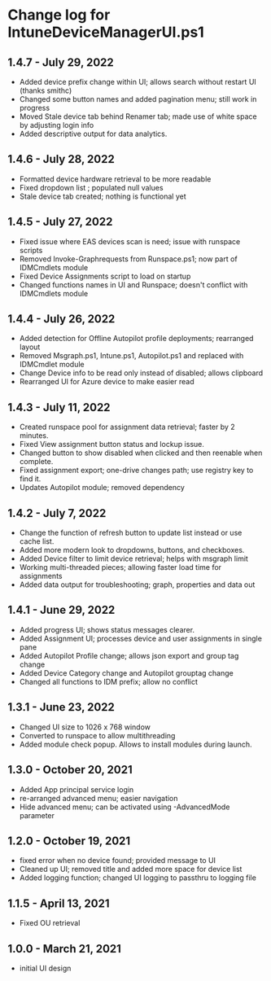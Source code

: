 # Change log for IntuneDeviceManagerUI.ps1

## 1.4.7 - July 29, 2022

- Added device prefix change within UI; allows search without restart UI (thanks smithc)
- Changed some button names and added pagination menu; still work in progress
- Moved Stale device tab behind Renamer tab; made use of white space by adjusting login info
- Added descriptive output for data analytics.

## 1.4.6 - July 28, 2022

- Formatted device hardware retrieval to be more readable
- Fixed dropdown list ; populated null values
- Stale device tab created; nothing is functional yet

## 1.4.5 - July 27, 2022

- Fixed issue where EAS devices scan is need; issue with runspace scripts
- Removed Invoke-Graphrequests from Runspace.ps1; now part of IDMCmdlets module
- Fixed Device Assignments script to load on startup
- Changed functions names in UI and Runspace; doesn't conflict with IDMCmdlets module

## 1.4.4 - July 26, 2022

- Added detection for Offline Autopilot profile deployments; rearranged layout
- Removed Msgraph.ps1, Intune.ps1, Autopilot.ps1 and replaced with IDMCmdlet module
- Change Device info to be read only instead of disabled; allows clipboard
- Rearranged UI for Azure device to make easier read

## 1.4.3 - July 11, 2022

- Created runspace pool for assignment data retrieval; faster by 2 minutes.
- Fixed View assignment button status and lockup issue.
- Changed button to show disabled when clicked and then reenable when complete.
- Fixed assignment export; one-drive changes path; use registry key to find it.
- Updates Autopilot module; removed dependency

## 1.4.2 - July 7, 2022

- Change the function of refresh button to update list instead or use cache list.
- Added more modern look to dropdowns, buttons, and checkboxes.
- Added Device filter to limit device retrieval; helps with msgraph limit
- Working multi-threaded pieces; allowing faster load time for assignments
- Added data output for troubleshooting; graph, properties and data out

## 1.4.1 - June 29, 2022

- Added progress UI; shows status messages clearer.
- Added Assignment UI; processes device and user assignments in single pane
- Added Autopilot Profile change; allows json export and group tag change
- Added Device Category change and Autopilot grouptag change
- Changed all functions to IDM prefix; allow no conflict

## 1.3.1 - June 23, 2022

- Changed UI size to 1026 x 768 window
- Converted to runspace to allow multithreading
- Added module check popup. Allows to install modules during launch.


## 1.3.0 - October 20, 2021

- Added App principal service login
- re-arranged advanced menu; easier navigation
- Hide advanced menu; can be activated using -AdvancedMode parameter

## 1.2.0 - October 19, 2021

- fixed error when no device found; provided message to UI
- Cleaned up UI; removed title and added more space for device list
- Added logging function; changed UI logging to passthru to logging file


## 1.1.5 - April 13, 2021

- Fixed OU retrieval

## 1.0.0 - March 21, 2021

- initial UI design
